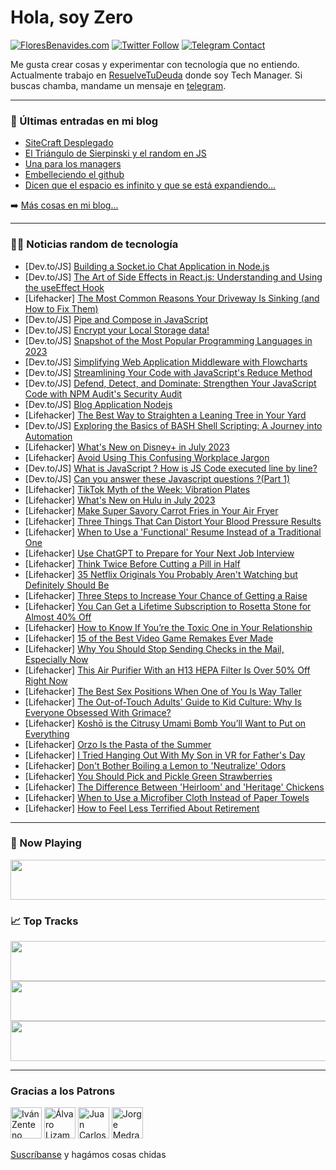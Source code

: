 # Hola, soy Zero

[![FloresBenavides.com](https://img.shields.io/website?down_message=oops&label=MiBlog&style=for-the-badge&up_message=online&url=https%3A%2F%2Ffloresbenavides.com)](https://floresbenavides.com) [![Twitter Follow](https://img.shields.io/twitter/follow/ZeroDragon?color=%231DA1F2&label=Follow&logo=twitter&logoColor=ffffff&style=for-the-badge)](https://twitter.com/zerodragon) [![Telegram Contact](https://img.shields.io/badge/escr%C3%ADbeme-ZeroDragon-%2326A5E4?style=for-the-badge&logo=telegram)](https://t.me/zerodragon)

Me gusta crear cosas y experimentar con tecnología que no entiendo.
Actualmente trabajo en [ResuelveTuDeuda](http://github.com/resuelve) donde soy Tech Manager.
Si buscas chamba, mandame un mensaje en [telegram](https://t.me/zerodragon).

---

### 📕 Últimas entradas en mi blog
<!-- BLOG-POST-LIST:START -->
- [SiteCraft Desplegado](https://floresbenavides.com/sitecraft-desplegado/)
- [El Triángulo de Sierpinski y el random en JS](https://floresbenavides.com/el-triangulo-de-sierpinski-y-el-random-en-js/)
- [Una para los managers](https://floresbenavides.com/una-para-los-managers/)
- [Embelleciendo el github](https://floresbenavides.com/embelleciendo-el-github/)
- [Dicen que el espacio es infinito y que se está expandiendo…](https://floresbenavides.com/dicen-que-el-espacio-es-infinito-y-que-se-esta-expandiendo/)
<!-- BLOG-POST-LIST:END -->

➡️ [Más cosas en mi blog...](https://floresbenavides.com)

---

### 👨‍💻 Noticias random de tecnología
<!-- TECH-POSTS:START -->
- [Dev.to/JS] [Building a Socket.io Chat Application in Node.js](https://dev.to/jackchipofyahadat/building-a-socketio-chat-application-in-nodejs-41lp)
- [Dev.to/JS] [The Art of Side Effects in React.js: Understanding and Using the useEffect Hook](https://dev.to/ivan_kaminskyi/the-art-of-side-effects-in-reactjs-understanding-and-using-the-useeffect-hook-n74)
- [Lifehacker] [The Most Common Reasons Your Driveway Is Sinking &lpar;and How to Fix Them&rpar;](https://lifehacker.com/the-most-common-reasons-your-driveway-is-sinking-and-h-1850544174)
- [Dev.to/JS] [Pipe and Compose in JavaScript](https://dev.to/indracit/pipe-and-compose-in-javascript-3j1l)
- [Dev.to/JS] [Encrypt your Local Storage data!](https://dev.to/codecraftjs/encrypt-your-local-storage-data-5ag8)
- [Dev.to/JS] [Snapshot of the Most Popular Programming Languages in 2023](https://dev.to/philipcase/snapshot-of-the-most-popular-programming-languages-in-2023-3i6j)
- [Dev.to/JS] [Simplifying Web Application Middleware with Flowcharts](https://dev.to/devded/simplifying-web-application-middleware-with-flowcharts-65d)
- [Dev.to/JS] [Streamlining Your Code with JavaScript&#39;s Reduce Method](https://dev.to/sachitsac/streamlining-your-code-with-javascripts-reduce-method-e61)
- [Dev.to/JS] [Defend, Detect, and Dominate: Strengthen Your JavaScript Code with NPM Audit&#39;s Security Audit](https://dev.to/philipcase/defend-detect-and-dominate-strengthen-your-javascript-code-with-npm-audits-security-audit-3f5l)
- [Dev.to/JS] [Blog Application Nodejs](https://dev.to/rajamanickam/blog-application-nodejs-56k7)
- [Lifehacker] [The Best Way to Straighten a Leaning Tree in Your Yard](https://lifehacker.com/the-best-way-to-straighten-a-leaning-tree-in-your-yard-1850544183)
- [Dev.to/JS] [Exploring the Basics of BASH Shell Scripting: A Journey into Automation](https://dev.to/philipcase/exploring-the-basics-of-bash-shell-scripting-a-journey-into-automation-119l)
- [Lifehacker] [What&#39;s New on Disney+ in July 2023](https://lifehacker.com/whats-new-on-disney-in-july-2023-1850548262)
- [Lifehacker] [Avoid Using This Confusing Workplace Jargon](https://lifehacker.com/avoid-using-this-confusing-workplace-jargon-1850543583)
- [Dev.to/JS] [What is JavaScript ? How is JS Code executed line by line?](https://dev.to/harshitagupta/what-is-javascript-how-is-js-code-executed-line-by-line-53po)
- [Dev.to/JS] [Can you answer these Javascript questions ?&lpar;Part 1&rpar;](https://dev.to/codecraftjs/can-you-answer-these-javascript-questions-part-1-35f6)
- [Lifehacker] [TikTok Myth of the Week: Vibration Plates](https://lifehacker.com/tiktok-myth-of-the-week-vibration-plates-1850548917)
- [Lifehacker] [What&#39;s New on Hulu in July 2023](https://lifehacker.com/whats-new-on-hulu-in-july-2023-1850548738)
- [Lifehacker] [Make Super Savory Carrot Fries in Your Air Fryer](https://lifehacker.com/make-super-savory-carrot-fries-in-your-air-fryer-1850548742)
- [Lifehacker] [Three Things That Can Distort Your Blood Pressure Results](https://lifehacker.com/three-things-that-can-distort-your-blood-pressure-resul-1850547887)
- [Lifehacker] [When to Use a &#39;Functional&#39; Resume Instead of a Traditional One](https://lifehacker.com/when-to-use-a-functional-resume-instead-of-a-traditiona-1850548206)
- [Lifehacker] [Use ChatGPT to Prepare for Your Next Job Interview](https://lifehacker.com/use-chatgpt-to-prepare-for-your-next-job-interview-1850547294)
- [Lifehacker] [Think Twice Before Cutting a Pill in Half](https://lifehacker.com/think-twice-before-cutting-a-pill-in-half-1850547388)
- [Lifehacker] [35 Netflix Originals You Probably Aren&#39;t Watching but Definitely Should Be](https://lifehacker.com/25-netflix-original-shows-you-probably-arent-watching-b-1847429789)
- [Lifehacker] [Three Steps to Increase Your Chance of Getting a Raise](https://lifehacker.com/three-steps-to-increase-your-chance-of-getting-a-raise-1850546691)
- [Lifehacker] [You Can Get a Lifetime Subscription to Rosetta Stone for Almost 40% Off](https://lifehacker.com/you-can-get-a-lifetime-subscription-to-rosetta-stone-fo-1850541124)
- [Lifehacker] [How to Know If You’re the Toxic One in Your Relationship](https://lifehacker.com/how-to-know-if-you-re-the-toxic-one-in-your-relationshi-1850546193)
- [Lifehacker] [15 of the Best Video Game Remakes Ever Made](https://lifehacker.com/15-video-game-remakes-that-actually-deserve-to-exist-1850545901)
- [Lifehacker] [Why You Should Stop Sending Checks in the Mail, Especially Now](https://lifehacker.com/why-you-should-stop-sending-checks-in-the-mail-especia-1850543113)
- [Lifehacker] [This Air Purifier With an H13 HEPA Filter Is Over 50% Off Right Now](https://lifehacker.com/this-air-purifier-with-an-h13-hepa-filter-is-over-50-o-1850541106)
- [Lifehacker] [The Best Sex Positions When One of You Is Way Taller](https://lifehacker.com/the-best-sex-positions-when-one-of-you-is-way-taller-1850545686)
- [Lifehacker] [The Out-of-Touch Adults&#39; Guide to Kid Culture: Why Is Everyone Obsessed With Grimace?](https://lifehacker.com/the-out-of-touch-adults-guide-to-kid-culture-why-is-ev-1850546375)
- [Lifehacker] [Koshō is the Citrusy Umami Bomb You’ll Want to Put on Everything](https://lifehacker.com/kosho-is-the-citrusy-umami-bomb-you-ll-want-to-put-on-e-1850545472)
- [Lifehacker] [Orzo Is the Pasta of the Summer](https://lifehacker.com/orzo-is-the-pasta-of-the-summer-1850544500)
- [Lifehacker] [I Tried Hanging Out With My Son in VR for Father&#39;s Day](https://lifehacker.com/can-virtual-reality-bring-families-together-for-father-1850545079)
- [Lifehacker] [Don&#39;t Bother Boiling a Lemon to &#39;Neutralize&#39; Odors](https://lifehacker.com/dont-bother-boiling-a-lemon-to-neutralize-odors-1850544545)
- [Lifehacker] [You Should Pick and Pickle Green Strawberries](https://lifehacker.com/you-should-pick-and-pickle-green-strawberries-1850544383)
- [Lifehacker] [The Difference Between &#39;Heirloom&#39; and &#39;Heritage&#39; Chickens](https://lifehacker.com/the-difference-between-heirloom-and-heritage-chickens-1850544200)
- [Lifehacker] [When to Use a Microfiber Cloth Instead of Paper Towels](https://lifehacker.com/when-to-use-a-microfiber-cloth-instead-of-paper-towels-1850544019)
- [Lifehacker] [How to Feel Less Terrified About Retirement](https://lifehacker.com/how-to-feel-less-terrified-about-retirement-1850543984)<!-- TECH-POSTS:END -->

---

### 🎵 Now Playing
<a href="https://spotify-now-playing-dun.vercel.app/now-playing?open"><img src="https://spotify-now-playing-dun.vercel.app/now-playing" width="540" height="64"></a>

### 📈 Top Tracks
<a href="https://spotify-now-playing-dun.vercel.app/top-tracks?i=1&open"><img src="https://spotify-now-playing-dun.vercel.app/top-tracks?i=1" width="540" height="64"></a>
<a href="https://spotify-now-playing-dun.vercel.app/top-tracks?i=2&open"><img src="https://spotify-now-playing-dun.vercel.app/top-tracks?i=2" width="540" height="64"></a>
<a href="https://spotify-now-playing-dun.vercel.app/top-tracks?i=3&open"><img src="https://spotify-now-playing-dun.vercel.app/top-tracks?i=3" width="540" height="64"></a>

---

### Gracias a los Patrons
[<img src="https://avatars.githubusercontent.com/u/243380?v=4" alt="Iván Zenteno" width="50px">](https://github.com/k001) [<img src="https://avatars.githubusercontent.com/u/19955639?v=4" alt="Álvaro Lizama" width="50px">](https://github.com/alvarolizama) [<img src="https://avatars.githubusercontent.com/u/2718753?v=4" alt="Juan Carlos Ruiz" width="50px">](https://github.com/JuanCrg90) [<img src="https://avatars.githubusercontent.com/u/37025?v=4" alt="Jorge Medrano" width="50px">](https://github.com/h1pp1e) 

[Suscríbanse](https://www.patreon.com/zerodragon) y hagámos cosas chidas
